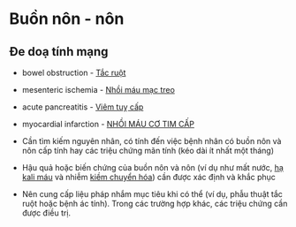 # Buồn nôn - nôn  
  
## Đe doạ tính mạng  
- bowel obstruction - [Tắc ruột](../The%20TRIO/000%20Zettlekasten/UMP/BM%20NGO%E1%BA%A0I%20TQ/T%E1%BA%AEC%20RU%E1%BB%98T.md)  
- mesenteric ischemia - [Nhồi máu mạc treo](Nh%E1%BB%93i%20m%C3%A1u%20m%E1%BA%A1c%20treo.md)  
- acute pancreatitis - [Viêm tuỵ cấp](./Vi%C3%AAm%20tu%E1%BB%B5%20c%E1%BA%A5p.md)  
- myocardial infarction - [NHỒI MÁU CƠ TIM CẤP](./NH%E1%BB%92I%20M%C3%81U%20C%C6%A0%20TIM%20C%E1%BA%A4P.md)  
  
- Cần tìm kiếm nguyên nhân, có tính đến việc bệnh nhân có buồn nôn và nôn cấp tính hay các triệu chứng mãn tính (kéo dài ít nhất một tháng)  
- Hậu quả hoặc biến chứng của buồn nôn và nôn (ví dụ như mất nước, [hạ kali máu](./h%E1%BA%A1%20kali%20m%C3%A1u.md) và nhiễm [kiềm chuyển hóa](ki%E1%BB%81m%20chuy%E1%BB%83n%20h%C3%B3a.md)) cần được xác định và khắc phục  
- Nên cung cấp liệu pháp nhắm mục tiêu khi có thể (ví dụ, phẫu thuật tắc ruột hoặc bệnh ác tính). Trong các trường hợp khác, các triệu chứng cần được điều trị.